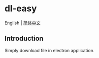 # dl-easy

English | [简体中文](./README.zh-CN.md)

## Introduction
Simply download file in electron application.
  